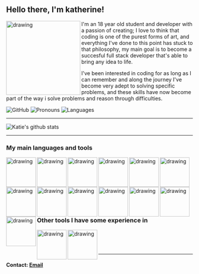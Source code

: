 ## Hello there, I'm katherine!

<img align="left" src="https://raw.githubusercontent.com/KatieUmbra/KatieUmbra/main/assets/PFP.png" alt="drawing" width="200"/>

I'm an 18 year old student and developer with a passion of creating; I love to think that coding is one of the purest forms of art, and everything I've done to this point has stuck to that philosophy, my main goal is to become a succesful full stack developer that's able to bring any idea to life.
<p></p>I've been interested in coding for as long as I can remember and along the journey I've become very adept to solving specific problems, and these skills have now become part of the way i solve problems and reason through difficulties.
<p></p>

![GitHub](https://img.shields.io/github/followers/KatieUmbra?color=lightgray&label=Followers&logo=GitHub&style=for-the-badge)
![Pronouns](https://img.shields.io/static/v1?label=Pronouns&message=She/They&color=pink&style=for-the-badge)
![Languages](https://img.shields.io/static/v1?label=Languages&message=Esp/Eng&color=red&style=for-the-badge)

---

<img align="center" src="https://github-readme-stats.vercel.app/api?username=KatieUmbra&theme=tokyonight&hide_border=true&bg_color=1a1c1f&line_height=28&border_radius=10.0&title_color=ffffff&text_color=9d9d9d&icon_color=43b581&card_width=400)](https://github.com/anuraghazra/github-readme-stats" alt="Katie's github stats">

---

### My main languages and tools

<img align="left" src="https://raw.githubusercontent.com/KatieUmbra/KatieUmbra/main/assets/Kotlin.png" alt="drawing" width="80"/>
<img align="left" src="https://raw.githubusercontent.com/KatieUmbra/KatieUmbra/main/assets/Java.png" alt="drawing" width="80"/>
<img align="left" src="https://raw.githubusercontent.com/KatieUmbra/KatieUmbra/main/assets/Python.png" alt="drawing" width="80"/>
<img align="left" src="https://raw.githubusercontent.com/KatieUmbra/KatieUmbra/main/assets/Shell.png" alt="drawing" width="80"/>
<img align="left" src="https://raw.githubusercontent.com/KatieUmbra/KatieUmbra/main/assets/C%23.png" alt="drawing" width="80"/>
<img align="left" src="https://raw.githubusercontent.com/KatieUmbra/KatieUmbra/main/assets/HTML.png" alt="drawing" width="80"/>
<img align="left" src="https://raw.githubusercontent.com/KatieUmbra/KatieUmbra/main/assets/CSS.png" alt="drawing" width="80"/>
<img align="left" src="https://raw.githubusercontent.com/KatieUmbra/KatieUmbra/main/assets/Lua.png" alt="drawing" width="80"/>
<img align="left" src="https://raw.githubusercontent.com/KatieUmbra/KatieUmbra/main/assets/processing.png" alt="drawing" width="80"/>

<br/><br/><br/>

<img align="left" src="https://raw.githubusercontent.com/KatieUmbra/KatieUmbra/main/assets/Arch.png" alt="drawing" width="80"/>
<img align="left" src="https://raw.githubusercontent.com/KatieUmbra/KatieUmbra/main/assets/Linux.png" alt="drawing" width="80"/>
<img align="left" src="https://raw.githubusercontent.com/KatieUmbra/KatieUmbra/main/assets/Unity.png" alt="drawing" width="80"/>
<img align="left" src="https://raw.githubusercontent.com/KatieUmbra/KatieUmbra/main/assets/Gradle.png" alt="drawing" width="80"/>

<br/><br/><br/>

### Other tools I have some experience in

<img align="left" src="https://raw.githubusercontent.com/KatieUmbra/KatieUmbra/main/assets/C%2B%2B.png" alt="drawing" width="80"/>
<img align="left" src="https://raw.githubusercontent.com/KatieUmbra/KatieUmbra/main/assets/C.png" alt="drawing" width="80"/>

<br/><br/><br/>

---

#### Contact:  [Email](mailto:business@kanwi.gay)

